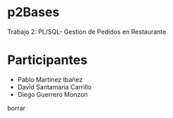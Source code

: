 # p2Bases
Trabajo 2: PL/SQL- Gestion de Pedidos en  Restaurante

# Participantes
* Pablo Martinez Ibañez
* David Santamaria Carrillo
* Diego Guerrero Monzon

borrar
